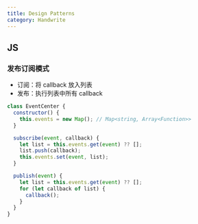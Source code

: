 ```yaml
---
title: Design Patterns
category: Handwrite
---
```


## JS

### 发布订阅模式

- 订阅：将 callback 放入列表
- 发布：执行列表中所有 callback

```js
class EventCenter {
  constructor() {
    this.events = new Map(); // Map<string, Array<Function>>
  }

  subscribe(event, callback) {
    let list = this.events.get(event) ?? [];
    list.push(callback);
    this.events.set(event, list);
  }

  publish(event) {
    let list = this.events.get(event) ?? [];
    for (let callback of list) {
      callback();
    }
  }
}
```
